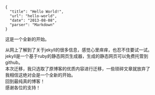 ```
{
  "title": "Hello World!",
  "url": "hello-world",
  "date": "2013-08-08",
  "parser": "Markdown"
}
```


这是一个全新的开始。  

从网上了解到了关于jekyll的很多信息，感觉心里痒痒，也忍不住要试一试。  
jekyll是一个基于ruby的静态网页生成器，生成的静态网页可以免费托管到github。  
本次迁移，我只选取了原博客的优质内容进行迁移，一些琐碎文章就放弃了  
我相信这绝对会是一个全新的开始。  
回到最纯真的博客！  
感谢各位的支持！  
